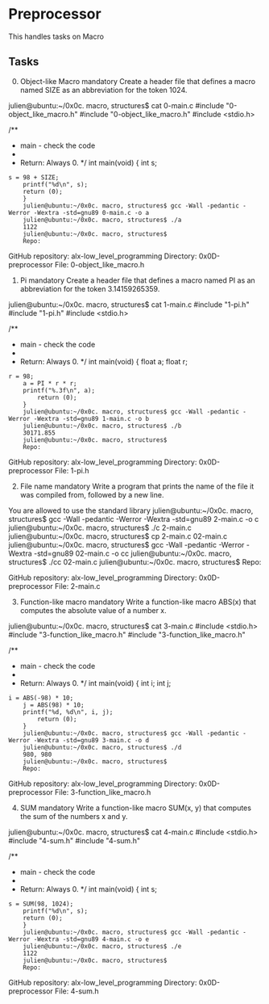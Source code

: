 # Preprocessor
This handles tasks on Macro
## Tasks
0. Object-like Macro
mandatory
Create a header file that defines a macro named SIZE as an abbreviation for the token 1024.

julien@ubuntu:~/0x0c. macro, structures$ cat 0-main.c
#include "0-object_like_macro.h"
#include "0-object_like_macro.h"
#include <stdio.h>

/**
 * main - check the code
  *
   * Return: Always 0.
    */
    int main(void)
    {
        int s;

    s = 98 + SIZE;
        printf("%d\n", s);
	    return (0);
	    }
	    julien@ubuntu:~/0x0c. macro, structures$ gcc -Wall -pedantic -Werror -Wextra -std=gnu89 0-main.c -o a
	    julien@ubuntu:~/0x0c. macro, structures$ ./a
	    1122
	    julien@ubuntu:~/0x0c. macro, structures$
	    Repo:

GitHub repository: alx-low_level_programming
Directory: 0x0D-preprocessor
File: 0-object_like_macro.h

1. Pi
mandatory
Create a header file that defines a macro named PI as an abbreviation for the token 3.14159265359.

julien@ubuntu:~/0x0c. macro, structures$ cat 1-main.c
#include "1-pi.h"
#include "1-pi.h"
#include <stdio.h>

/**
 * main - check the code
  *
   * Return: Always 0.
    */
    int main(void)
    {
        float a;
	    float r;

    r = 98;
        a = PI * r * r;
	    printf("%.3f\n", a);
	        return (0);
		}
		julien@ubuntu:~/0x0c. macro, structures$ gcc -Wall -pedantic -Werror -Wextra -std=gnu89 1-main.c -o b
		julien@ubuntu:~/0x0c. macro, structures$ ./b
		30171.855
		julien@ubuntu:~/0x0c. macro, structures$
		Repo:

GitHub repository: alx-low_level_programming
Directory: 0x0D-preprocessor
File: 1-pi.h

2. File name
mandatory
Write a program that prints the name of the file it was compiled from, followed by a new line.

You are allowed to use the standard library
julien@ubuntu:~/0x0c. macro, structures$ gcc -Wall -pedantic -Werror -Wextra -std=gnu89 2-main.c -o c
julien@ubuntu:~/0x0c. macro, structures$ ./c
2-main.c
julien@ubuntu:~/0x0c. macro, structures$ cp 2-main.c 02-main.c
julien@ubuntu:~/0x0c. macro, structures$ gcc -Wall -pedantic -Werror -Wextra -std=gnu89 02-main.c -o cc
julien@ubuntu:~/0x0c. macro, structures$ ./cc
02-main.c
julien@ubuntu:~/0x0c. macro, structures$
Repo:

GitHub repository: alx-low_level_programming
Directory: 0x0D-preprocessor
File: 2-main.c

3. Function-like macro
mandatory
Write a function-like macro ABS(x) that computes the absolute value of a number x.

julien@ubuntu:~/0x0c. macro, structures$ cat 3-main.c
#include <stdio.h>
#include "3-function_like_macro.h"
#include "3-function_like_macro.h"

/**
 * main - check the code
  *
   * Return: Always 0.
    */
    int main(void)
    {
        int i;
	    int j;

    i = ABS(-98) * 10;
        j = ABS(98) * 10;
	    printf("%d, %d\n", i, j);
	        return (0);
		}
		julien@ubuntu:~/0x0c. macro, structures$ gcc -Wall -pedantic -Werror -Wextra -std=gnu89 3-main.c -o d
		julien@ubuntu:~/0x0c. macro, structures$ ./d
		980, 980
		julien@ubuntu:~/0x0c. macro, structures$
		Repo:

GitHub repository: alx-low_level_programming
Directory: 0x0D-preprocessor
File: 3-function_like_macro.h

4. SUM
mandatory
Write a function-like macro SUM(x, y) that computes the sum of the numbers x and y.

julien@ubuntu:~/0x0c. macro, structures$ cat 4-main.c
#include <stdio.h>
#include "4-sum.h"
#include "4-sum.h"

/**
 * main - check the code
  *
   * Return: Always 0.
    */
    int main(void)
    {
        int s;

    s = SUM(98, 1024);
        printf("%d\n", s);
	    return (0);
	    }
	    julien@ubuntu:~/0x0c. macro, structures$ gcc -Wall -pedantic -Werror -Wextra -std=gnu89 4-main.c -o e
	    julien@ubuntu:~/0x0c. macro, structures$ ./e
	    1122
	    julien@ubuntu:~/0x0c. macro, structures$
	    Repo:

GitHub repository: alx-low_level_programming
Directory: 0x0D-preprocessor
File: 4-sum.h

